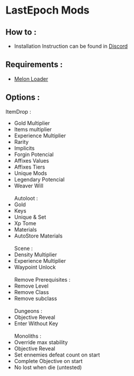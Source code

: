# LastEpoch Mods

## How to : 
+ Installation Instruction can be found in [Discord](https://discord.gg/Kxfq8B82xj)


## Requirements :
+ [Melon Loader](https://github.com/LavaGang/MelonLoader)
  
## Options :
ItemDrop :
- Gold Multiplier
- Items multiplier
- Experience Multiplier
- Rarity
- Implicits
- Forgin Potencial
- Affixes Values
- Affixes Tiers
- Unique Mods
- Legendary Potencial
- Weaver Will
<br/><br/>
Autoloot :
- Gold
- Keys
- Unique & Set
- Xp Tome
- Materials
- AutoStore Materials
<br/><br/>
Scene :
- Density Multiplier
- Experience Multiplier
- Waypoint Unlock
<br/><br/>
Remove Prerequisites :
- Remove Level
- Remove Class
- Remove subclass
<br/><br/>
Dungeons :
- Objective Reveal
- Enter Without Key
<br/><br/>
Monoliths :
- Override max stability
- Objective Reveal
- Set ennemies defeat count on start
- Complete Objective on start
- No lost when die (untested)
<br/><br/>
